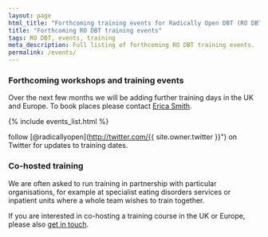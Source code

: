 ```yaml
---
layout: page
html_title: "Forthcoming training events for Radically Open DBT (RO DBT)"
title: "Forthcoming RO DBT training events"
tags: RO DBT, events, training
meta_description: Full listing of forthcoming RO DBT training events.
permalink: /events/
---
```


### Forthcoming workshops and training events


Over the next few months we will be adding further training days in the UK and Europe. To book places please contact [Erica Smith](mailto:{{site.bookings.email}}).


{% include events_list.html %}


<span class="icon-twitter"></span> follow [@radicallyopen](http://twitter.com/{{ site.owner.twitter }}") on Twitter for updates to training dates.




### Co-hosted training

We are often asked to run training in partnership with particular organisations, for example at specialist eating disorders services or inpatient units where a whole team wishes to train together.

If you are interested in co-hosting a training course in the UK or Europe, please also [get in touch](/contact/).





